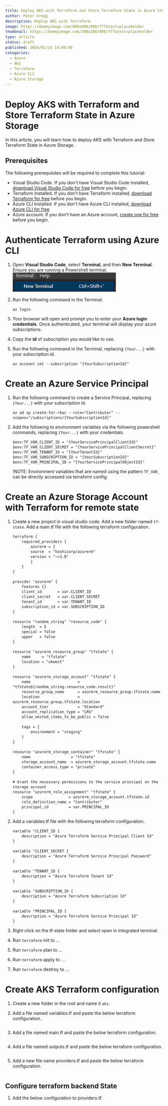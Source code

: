 ```yaml
---
title: Deploy AKS with Terraform and Store Terraform State in Azure Storage
author: Peter Gregg
description: Deploy AKS with Terraform
image: https://dummyimage.com/800x600/000/fff&text=placeholder
thumbnail: https://dummyimage.com/200x200/000/fff&text=placeholder
type: article
status: draft
published: 2024/01/14 14:00:00
categories: 
  - Azure
  - AKS
  - Terraform
  - Azure CLI
  - Azure Storage
---
```


# Deploy AKS with Terraform and Store Terraform State in Azure Storage

In this article, you will learn how to deploy AKS with Terraform and Store Terraform State in Azure Storage.

## Prerequisites
The following prerequisites will be required to complete this tutorial:
- Visual Studio Code. If you don't have Visual Studio Code installed, [download Visual Studio Code for free](https://code.visualstudio.com/Download) before you begin.
- Terraform Installed. If you don't have Terraform installed, [download Terraform for free](https://developer.hashicorp.com/terraform/tutorials/azure-get-started/install-cli) before you begin.
- Azure CLI Installed. If you don't have Azure CLI installed, [download Azure CLI for free](https://learn.microsoft.com/en-us/cli/azure/install-azure-cli)
- Azure account. If you don't have an Azure account, [create one for free](https://azure.microsoft.com/en-gb/free/) before you begin.

# Authenticate Terraform using Azure CLI

1. Open **Visual Studio Code**, select **Terminal**, and then **New Terminal**. Ensure you are running a Powershell terminal.
    ![Visual Studio Code Open New Terminal](https://raw.githubusercontent.com/petergregg/Content/main/Blog/Images/VisualStudioCode/VisualStudioCodeOpenTerminal.png)

2. Run the following command in the Terminal.

    ```
    az login
    ```

3. Your browser will open and prompt you to enter your **Azure login credentials**. Once authenticated, your terminal will display your azure subscriptions.

4. Copy the **id** of subscription you would like to use.

5. Run the following command in the Terminal, replacing `{Your...}` with your subscription id.

    ```
    az account set --subscription "{YourSubscriptionId}"
    ```

# Create an Azure Service Principal

1. Run the following command to create a Service Principal, replacing `{Your...}` with your subscription id.

    ```
    az ad sp create-for-rbac --role="Contributor" --scopes="/subscriptions/{YourSubscriptionId}"
    ```

2. Add the following to environment variables via the following powershell commands, replacing `{Your...}` with your credentials.
    ```
    $env:TF_VAR_CLIENT_ID = "{YourServicePrincipalClientId}"
    $env:TF_VAR_CLIENT_SECRET = "{YourServicePrincipalClientSecret}"
    $env:TF_VAR_TENANT_ID = "{YourTenantId}"
    $env:TF_VAR_SUBSCRIPTION_ID = "{YourSubscriptionId}"
    $env:TF_VAR_PRINCIPAL_ID = "{YourServicePrincipalObjectId}"
    ```

    !NOTE: Environment variables that are named using the pattern `TF_VAR_` can be directly accessed via terraform config.

# Create an Azure Storage Account with Terraform for remote state

1. Create a new project in visual studio code. Add a new folder named `tf-state`. Add a main.tf file with the following terraform configuration.

    ```
    terraform {
        required_providers {
            azurerm = {
            source  = "hashicorp/azurerm"
            version = "~>3.0"
            }
        }
    }

    provider "azurerm" {
        features {}
        client_id       = var.CLIENT_ID
        client_secret   = var.CLIENT_SECRET
        tenant_id       = var.TENANT_ID
        subscription_id = var.SUBSCRIPTION_ID
    }

    resource "random_string" "resource_code" {
        length  = 5
        special = false
        upper   = false
    }

    resource "azurerm_resource_group" "tfstate" {
        name     = "tfstate"
        location = "ukwest"
    }

    resource "azurerm_storage_account" "tfstate" {
        name                     = "tfstate${random_string.resource_code.result}"
        resource_group_name      = azurerm_resource_group.tfstate.name
        location                 = azurerm_resource_group.tfstate.location
        account_tier             = "Standard"
        account_replication_type = "LRS"
        allow_nested_items_to_be_public = false

        tags = {
            environment = "staging"
        }
    }

    resource "azurerm_storage_container" "tfstate" {
        name                  = "tfstate"
        storage_account_name  = azurerm_storage_account.tfstate.name
        container_access_type = "private"
    }

    # Grant the necessary permissions to the service principal on the storage account
    resource "azurerm_role_assignment" "tfstate" {
        scope                = azurerm_storage_account.tfstate.id
        role_definition_name = "Contributor"
        principal_id         = var.PRINCIPAL_ID
    }
    ```

2. Add a variables.tf file with the following terraform configuration.

    ```
    variable "CLIENT_ID {
        description = "Azure Terraform Service Principal Client Id"
    }

    variable "CLIENT_SECRET {
        description = "Azure Terraform Service Principal Password"
    }

    variable "TENANT_ID {
        description = "Azure Terraform Tenant Id"
    }

    variable "SUBSCRIPTION_ID {
        description = "Azure Terraform Subscription Id"
    }

    variable "PRINCIPAL_ID {
        description = "Azure Terraform Service Principal Id"
    }
    ```

3. Right click on the tf-state folder and select open in integrated terminal.
4. Run `terraform` init to ...
5. Run `terraform` plan to ...
6. Run `terraform` apply to ...
7. Run `terraform` destroy to ...

# Create AKS Terraform configuration

1. Create a new folder in the root and name it `aks`. 

2. Add a file named variables.tf and paste the below terraform configuration.

    ```

    ```


3. Add a file named main.tf and paste the below terraform configuration.
   
    ```

    ```

4. Add a file named outputs.tf and paste the below terraform configuration.

    ```

    ```

5. Add a new file name providers.tf and paste the below terraform configuration.

    ```

    ```

## Configure terraform backend State

1. Add the below configuration to providers.tf.

    ```

    ```











